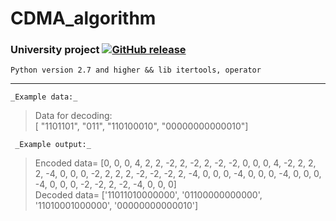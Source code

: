 # CDMA_algorithm
### University project [![GitHub release](https://img.shields.io/badge/release-v0.1.1-blue.svg)](https://github.com/1v1expert/3DPrint/releases)

 `Python version 2.7 and higher && lib itertools, operator`
 
 ***
 
` _Example data:_ `
> Data for decoding:\
[ "1101101", "011", "110100010", "00000000000010"]


` _Example output:_`
> Encoded data= [0, 0, 0, 4, 2, 2, -2, 2, -2, 2, -2, -2, 0, 0, 0, 4, -2, 2, 2, 2, -4, 0, 0, 0, -2, 2, 2, 2, -2, -2, -2, 2, -4, 0, 0, 0, -4, 0, 0, 0, -4, 0, 0, 0, -4, 0, 0, 0, -2, -2, 2, -2, -4, 0, 0, 0]\
Decoded data= ['11011010000000', '01100000000000', '11010001000000', '00000000000010']

